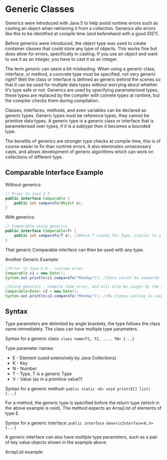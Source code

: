 # Generic Classes

Generics were introduced with Java 5 to help avoid runtime errors such as casting an object when retrieving it from a collection. Generics allo errors like this to be identified at compile time (and beforehand with a good IDE?).

Before generics were introduced, the object type was used to create container classes that could store any type of objects. This works fine but does allow for errors, specifically in casting. If you use an object and want to use it as an integer, you have to cast it as an integer.

The term *generic* can seem a bit misleading. When using a generic class, interface, or method, a concrete type must be specified, not very generic right? Well the class or interface is defined as generic behind the scenes so that it can be used for multiple data types without worrying about whether it's type safe or not. Generics are used by specifying parameterised types, these types are replaced by the compiler with conrete types at runtime, but the compiler checks them during compilation.

Classes, interfaces, methods, and even variables can be declared as generic types. Generic types must be reference types, they cannot be primitive data types. A generic type is a generic class or interface that is parameterised over types, if it is a subtype then it becomes a bounded type.

The benefits of generics are stronger type checks at compile time, this is of course easier to fix than runtime errors. It also eleminates unnecessary casts, and allows development of generic algorithms which can work on collections of different type.

## Comparable Interface Example

Without generics:

```java
// Prior to Java 1.5
public interface Comparable {
    public int compareTo(Object o);
}
```

With generics:

```java
// Comparable using generics
public interface Comparable<T> {
    public int compareTo(T o); //Where T stands for Type, similar to a placeholder, and is what makes the interface generic
}
```

That generic Comparable interface can then be used with any type.

Another Generic Example:

```java
//Prior to Java 5.0 - runtime error
Comparable c1 = new Date();
System.out.println(c1.compareTo("Monday")); //Date cannot be compared to a string, causes runtime error

//Using generics - compile time error, and will also be caught by the IDE
Comparable<Date> c2 = new Date();
System.out.println(c2.compareTo("Monday")); //No clumsy casting so caught by IDE or at compile time
```

## Syntax

Type parameters are delimited by angle brackets, the type follows the class name immediately. The class can have multiple type parameters.

Syntax for a generic class: `class name<T1, T2, ..., TN> {...}`

Type parameter names:

* E - Element (used extensively by Java Collections)
* K - Key
* N - Number
* T - Type, T is a generic Type
* V - Value (as in a primitive value?)

Syntax for a generic method: `public static <E> void print(E[] list) {...}`

For a method, the generic type is specified before the return type (which in the above example is void). The method expects an ArrayList of elements of type E.

Syntax for a generic interface: `public interface GenericInterface<K,V> {...}`

A generic interface can also have multiple type parameters, such as a pair of key value objects shown in the example above.

ArrayList example: